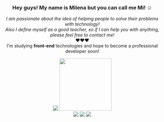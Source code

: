 <h3 align="center">Hey guys! My name is Milena but you can call me Mi! ☺ </h3>

<p align="center">
  <em>I am passionate about the idea of helping people to solve their problems with technology!<br>
  Also I define myself as a good teacher, so if I can help you with anything, please feel free to contact me!</em><br>
  &hearts;&hearts;&hearts;<br>
  I'm studying <strong>front-end</strong> technologies and hope to become a professional developer soon!
</p>

<div align="center" align-items="center">
  <img src="https://github-readme-stats.vercel.app/api/top-langs/?username=milenaemmert&layout=compact)](https://github.com/anuraghazra/github-readme-stats">
  <img src="https://cdn.discordapp.com/attachments/904892540409503866/917888293746651166/picasion.com_ab015482c0560644ae0999d535f029b9.gif" width="164">  
</div>

<div align="center">
    <a href="https://www.linkedin.com/in/milenaemmert" target="_blank"><img src="https://img.shields.io/badge/LinkedIn-0077B5?style=for-the-badge&logo=linkedin&logoColor=white"       target="_blank"></a>
    <a href="" target="_blank"><img src="https://img.shields.io/badge/Notion-%23000000.svg?style=for-the-badge&logo=notion&logoColor=white" target="_blank"></a>
    <a href="https://linktr.ee/mi_emmert" target="_blank"><img src="https://img.shields.io/badge/figma-%23F24E1E.svg?style=for-the-badge&logo=figma&logoColor=white" target="_blank"></a>
 </div>
  

